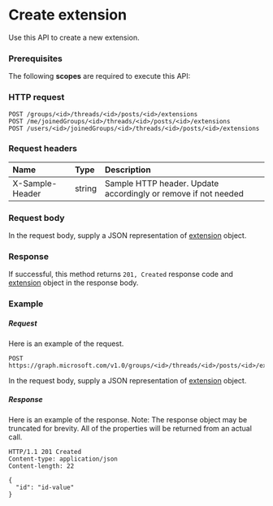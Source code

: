 # Create extension

Use this API to create a new extension.
### Prerequisites
The following **scopes** are required to execute this API: 
### HTTP request
<!-- { "blockType": "ignored" } -->
```http
POST /groups/<id>/threads/<id>/posts/<id>/extensions
POST /me/joinedGroups/<id>/threads/<id>/posts/<id>/extensions
POST /users/<id>/joinedGroups/<id>/threads/<id>/posts/<id>/extensions

```
### Request headers
| Name       | Type | Description|
|:---------------|:--------|:----------|
| X-Sample-Header  | string  | Sample HTTP header. Update accordingly or remove if not needed|

### Request body
In the request body, supply a JSON representation of [extension](../resources/extension.md) object.


### Response
If successful, this method returns `201, Created` response code and [extension](../resources/extension.md) object in the response body.

### Example
##### Request
Here is an example of the request.
<!-- {
  "blockType": "request",
  "name": "create_extension_from_post"
}-->
```http
POST https://graph.microsoft.com/v1.0/groups/<id>/threads/<id>/posts/<id>/extensions
```
In the request body, supply a JSON representation of [extension](../resources/extension.md) object.
##### Response
Here is an example of the response. Note: The response object may be truncated for brevity. All of the properties will be returned from an actual call.
<!-- {
  "blockType": "response",
  "truncated": true,
  "@odata.type": "microsoft.graph.extension"
} -->
```http
HTTP/1.1 201 Created
Content-type: application/json
Content-length: 22

{
  "id": "id-value"
}
```

<!-- uuid: 8fcb5dbc-d5aa-4681-8e31-b001d5168d79
2015-10-25 14:57:30 UTC -->
<!-- {
  "type": "#page.annotation",
  "description": "Create extension",
  "keywords": "",
  "section": "documentation",
  "tocPath": ""
}-->